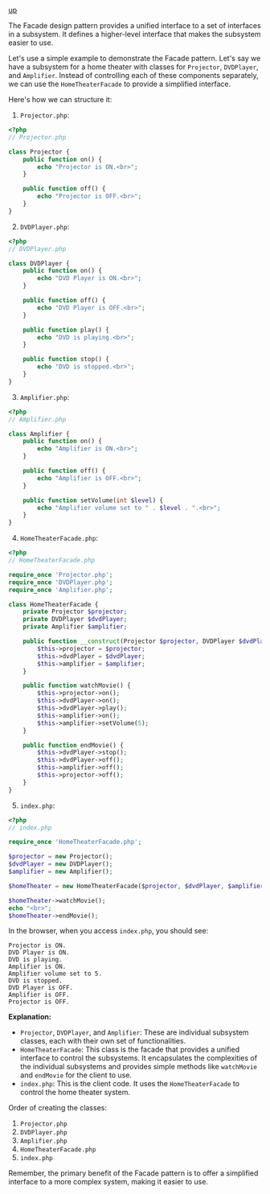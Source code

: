 [up](../README.md)

The Facade design pattern provides a unified interface to a set of interfaces in a subsystem. It defines a higher-level interface that makes the subsystem easier to use.

Let's use a simple example to demonstrate the Facade pattern. Let's say we have a subsystem for a home theater with classes for `Projector`, `DVDPlayer`, and `Amplifier`. Instead of controlling each of these components separately, we can use the `HomeTheaterFacade` to provide a simplified interface.

Here's how we can structure it:

1. `Projector.php`:
```php
<?php
// Projector.php

class Projector {
    public function on() {
        echo "Projector is ON.<br>";
    }

    public function off() {
        echo "Projector is OFF.<br>";
    }
}
```

2. `DVDPlayer.php`:
```php
<?php
// DVDPlayer.php

class DVDPlayer {
    public function on() {
        echo "DVD Player is ON.<br>";
    }

    public function off() {
        echo "DVD Player is OFF.<br>";
    }

    public function play() {
        echo "DVD is playing.<br>";
    }

    public function stop() {
        echo "DVD is stopped.<br>";
    }
}
```

3. `Amplifier.php`:
```php
<?php
// Amplifier.php

class Amplifier {
    public function on() {
        echo "Amplifier is ON.<br>";
    }

    public function off() {
        echo "Amplifier is OFF.<br>";
    }

    public function setVolume(int $level) {
        echo "Amplifier volume set to " . $level . ".<br>";
    }
}
```

4. `HomeTheaterFacade.php`:
```php
<?php
// HomeTheaterFacade.php

require_once 'Projector.php';
require_once 'DVDPlayer.php';
require_once 'Amplifier.php';

class HomeTheaterFacade {
    private Projector $projector;
    private DVDPlayer $dvdPlayer;
    private Amplifier $amplifier;

    public function __construct(Projector $projector, DVDPlayer $dvdPlayer, Amplifier $amplifier) {
        $this->projector = $projector;
        $this->dvdPlayer = $dvdPlayer;
        $this->amplifier = $amplifier;
    }

    public function watchMovie() {
        $this->projector->on();
        $this->dvdPlayer->on();
        $this->dvdPlayer->play();
        $this->amplifier->on();
        $this->amplifier->setVolume(5);
    }

    public function endMovie() {
        $this->dvdPlayer->stop();
        $this->dvdPlayer->off();
        $this->amplifier->off();
        $this->projector->off();
    }
}
```

5. `index.php`:
```php
<?php
// index.php

require_once 'HomeTheaterFacade.php';

$projector = new Projector();
$dvdPlayer = new DVDPlayer();
$amplifier = new Amplifier();

$homeTheater = new HomeTheaterFacade($projector, $dvdPlayer, $amplifier);

$homeTheater->watchMovie();
echo "<br>";
$homeTheater->endMovie();
```

In the browser, when you access `index.php`, you should see:
```
Projector is ON.
DVD Player is ON.
DVD is playing.
Amplifier is ON.
Amplifier volume set to 5.
DVD is stopped.
DVD Player is OFF.
Amplifier is OFF.
Projector is OFF.
```

**Explanation:**

- `Projector`, `DVDPlayer`, and `Amplifier`: These are individual subsystem classes, each with their own set of functionalities.
- `HomeTheaterFacade`: This class is the facade that provides a unified interface to control the subsystems. It encapsulates the complexities of the individual subsystems and provides simple methods like `watchMovie` and `endMovie` for the client to use.
- `index.php`: This is the client code. It uses the `HomeTheaterFacade` to control the home theater system.

Order of creating the classes:
1. `Projector.php`
2. `DVDPlayer.php`
3. `Amplifier.php`
4. `HomeTheaterFacade.php`
5. `index.php`

Remember, the primary benefit of the Facade pattern is to offer a simplified interface to a more complex system, making it easier to use.


